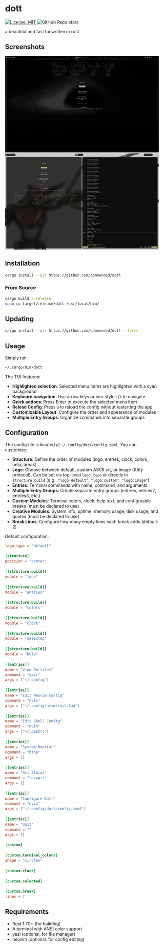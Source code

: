 # dott

[![License: MIT](https://img.shields.io/badge/License-MIT-white.svg)](https://opensource.org/licenses/MIT)
![GitHub Repo stars](https://img.shields.io/github/stars/commended/dott)

a beautiful and fast tui written in rust

## Screenshots
![alt text](https://github.com/commended/dott/blob/main/showcase/dottshowcase1.png)
![alt text](https://github.com/commended/dott/blob/main/showcase/dottshowcase2.png)



## Installation

```bash
cargo install --git https://github.com/commended/dott
```

### From Source

```bash
cargo build --release
sudo cp target/release/dott /usr/local/bin/
```

## Updating

```bash
cargo install --git https://github.com/commended/dott --force
```

## Usage

Simply run:

```bash
~/.cargo/bin/dott
```

The TUI features:
- **Highlighted selection**: Selected menu items are highlighted with a cyan background
- **Keyboard navigation**: Use arrow keys or vim-style `j`/`k` to navigate
- **Quick actions**: Press Enter to execute the selected menu item
- **Reload Config**: Press `u` to reload the config without restarting the app
- **Customizable Layout**: Configure the order and appearance of modules
- **Multiple Entry Groups**: Organize commands into separate groups

## Configuration

The config file is located at `~/.config/dott/config.toml`. You can customize:

- **Structure**: Define the order of modules (logo, entries, clock, colors, help, break)
- **Logo**: Choose between default, custom ASCII art, or image (Kitty protocol). Can be set via top-level `logo_type` or directly in `structure.build` (e.g., `"logo:default"`, `"logo:custom"`, `"logo:image"`)
- **Entries**: Terminal commands with name, command, and arguments
- **Multiple Entry Groups**: Create separate entry groups (entries, entries2, entries3, etc.)
- **Custom Modules**: Terminal colors, clock, help text, and configurable breaks (must be declared to use)
- **Creative Modules**: System info, uptime, memory usage, disk usage, and quotes (must be declared to use)
- **Break Lines**: Configure how many empty lines each break adds (default: 2)

Default configuration:
```toml
logo_type = "default"

[structure]
position = "center"

[[structure.build]]
module = "logo"

[[structure.build]]
module = "entries"

[[structure.build]]
module = "colors"

[[structure.build]]
module = "clock"

[[structure.build]]
module = "selected"

[[structure.build]]
module = "help"

[[entries]]
name = "View Dotfiles"
command = "yazi"
args = ["~/.config"]

[[entries]]
name = "Edit Neovim Config"
command = "nvim"
args = ["~/.config/nvim/init.lua"]

[[entries]]
name = "Edit Shell Config"
command = "nvim"
args = ["~/.bashrc"]

[[entries]]
name = "System Monitor"
command = "btop"
args = []

[[entries]]
name = "Git Status"
command = "lazygit"
args = []

[[entries]]
name = "Configure Dott"
command = "nvim"
args = ["~/.config/dott/config.toml"]

[[entries]]
name = "Quit"
command = ""
args = []

[custom]

[custom.terminal_colors]
shape = "circles"

[custom.clock]

[custom.selected]

[custom.break]
lines = 2
```

## Requirements

- Rust 1.70+ (for building)
- A terminal with ANSI color support
- yazi (optional, for file manager)
- neovim (optional, for config editing)


